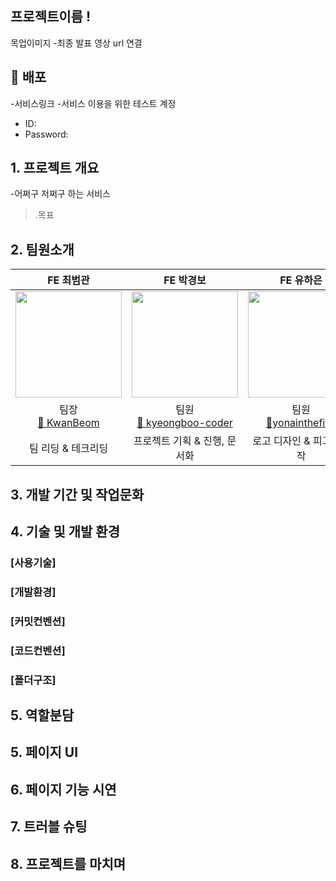 ## 프로젝트이름 !

목업이미지 -최종 발표 영상 url 연결
<br>

## 🗼 배포

-서비스링크 -서비스 이용을 위한 테스트 계정

- ID:
- Password:
  <br>

## 1. 프로젝트 개요

-어쩌구 저쩌구 하는 서비스

> .목표
> <br>

## 2. 팀원소개<br>

|FE 최범관|FE 박경보|FE 유하은|FE 한상헌|
| :---: | :---: | :---: | :---: |
| <img src="https://github.com/yonainthefish/FE05-Project-Sooryen/assets/124084624/4ac018c7-f9f3-49c1-89e8-9e0523c69919.jpg" width="170" height="170"/> | <img src="https://github.com/yonainthefish/FE05-Project-Sooryen/assets/124084624/f8f06190-ece0-4a5d-ada4-d7df6cca0455.png" width="170" height="170"/> | <img src="https://github.com/yonainthefish/FE05-Project-Sooryen/assets/124084624/dac4ccc0-c4c2-4240-8e4b-067a4b2eeb7d.jpg" width="170" height="170"/> | <img src="https://github.com/yonainthefish/FE05-Project-Sooryen/assets/124084624/9d2c1f67-82c0-4d91-8bf9-09be962044f4.jpg" width="170" height="170" /> |                                                          
|  팀장 <br> <a href="https://github.com/KwanBeom"> 🔗 KwanBeom </a>| 팀원 <br> <a href="https://github.com/kyeongboo-coder">🔗 kyeongboo-coder </a> |팀원 <br> <a href="https://github.com/yonsinthefish">🔗yonainthefish </a>|팀원 <br> <a href="https://github.com/Skyllerrr">🔗 skyllerrr </a> |
팀 리딩 & 테크리딩 | 프로젝트 기획 & 진행, 문서화 | 로고 디자인 & 피그마제작  |유효성검사 & UI 개선|

## 3. 개발 기간 및 작업문화<br>

## 4. 기술 및 개발 환경<br>

### [사용기술]

### [개발환경]

### [커밋컨벤션]

### [코드컨벤션]

### [폴더구조]

## 5. 역할분담<br>

## 5. 페이지 UI<br>

## 6. 페이지 기능 시연<br>

## 7. 트러블 슈팅<br>

## 8. 프로젝트를 마치며
